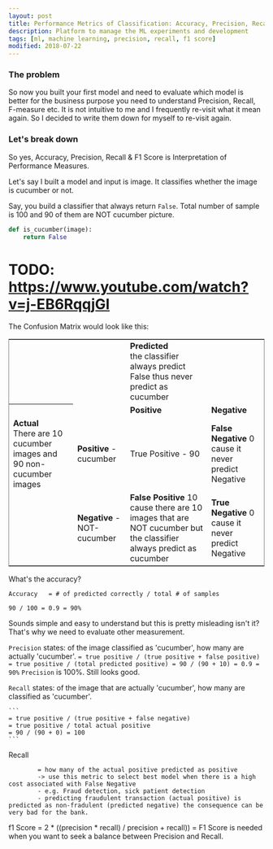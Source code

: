 ```yaml
---
layout: post
title: Performance Metrics of Classification: Accuracy, Precision, Recall and F-Score
description: Platform to manage the ML experiments and development
tags: [ml, machine learning, precision, recall, f1 score]
modified: 2018-07-22
---
```


### The problem

So now you built your first model and need to evaluate which model is better for
the business purpose you need to understand Precision, Recall, F-measure etc.
It is not intuitive to me and I frequently re-visit what it mean again.
So I decided to write them down for myself to re-visit again.

### Let's break down

So yes, Accuracy, Precision, Recall & F1 Score is 
Interpretation of Performance Measures.

Let's say I built a model and input is image.
It classifies whether the image is cucumber or not.

Say, you build a classifier that always return `False`.
Total number of sample is 100 and 90 of them are NOT cucumber picture.

```python
def is_cucumber(image):
    return False
```

# TODO: https://www.youtube.com/watch?v=j-EB6RqqjGI

The Confusion Matrix would look like this:

<table style="border:1px solid grey">
  <tr>
    <th></th>
    <th></th>
    <td><b>Predicted</b><br>
    the classifier always predict False thus never predict as cucumber
    </td>
    <th></th>
  </tr>
  <tr>
    <th></th>
    <td></td>
    <td><b>Positive</b></td>
    <td><b>Negative</b></td>
  </tr>
  <tr>
    <td><b>Actual</b><br> There are 10 cucumber images and 90 non-cucumber images
    </td>
    <td><b>Positive</b> - cucumber</td>
    <td>True Positive - 90</td>
    <td><b>False Negative</b> 0 cause it never predict Negative</td>
  </tr>
  <tr>
    <td></td>
    <td><b>Negative</b> - NOT-cucumber</td>
    <td><b>False Positive</b> 10 cause there are 10 images that are NOT cucumber but 
        the classifier always predict as cucumber
    </td>
    <td><b>True Negative</b> 0 cause it never predict Negative</td>
  </tr>
</table>

What's the accuracy?

`Accuracy 	= # of predicted correctly / total # of samples`

`90 / 100 = 0.9 = 90%`

Sounds simple and easy to understand but this is pretty misleading isn't it?
That's why we need to evaluate other measurement.

`Precision` states: of the image classified as 'cucumber', 
    how many are actually  'cucumber'.
    ```
    = true positive / (true positive + false positive)
    = true positive / (total predicted positive)
    = 90 / (90 + 10) = 0.9 = 90%
    ```
`Precision` is 100%. Still looks good. 
    

`Recall` states: of the image that are actually 'cucumber',
    how many are classified as 'cucumber'.

    ```
    = true positive / (true positive + false negative)
    = true positive / total actual positive
    = 90 / (90 + 0) = 100
    ```
Recall 		
			
			= how many of the actual positive predicted as positive
			-> use this metric to select best model when there is a high cost associated with False Negative
			- e.g. Fraud detection, sick patient detection
			- predicting fraudulent transaction (actual positive) is predicted as non-fradulent (predicted negative) the consequence can be very bad for the bank.

f1 Score	= 2 * ((precision * recall) / precision + recall))
			= F1 Score is needed when you want to seek a balance between Precision and Recall.

